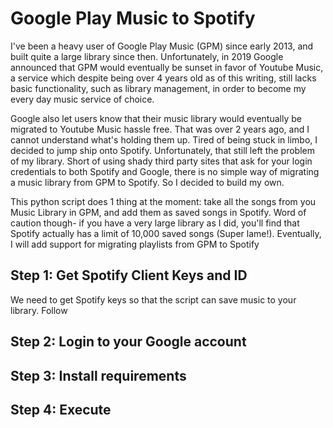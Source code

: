 # Google Play Music to Spotify
I've been a heavy user of Google Play Music (GPM) since early 2013, and built quite a large library since then. Unfortunately, in 2019 Google announced that GPM would eventually be sunset in favor of Youtube Music, a service which despite being over 4 years old as of this writing, still lacks basic functionality, such as library management, in order to become my every day music service of choice.

Google also let users know that their music library would eventually be migrated to Youtube Music hassle free. That was over 2 years ago, and I cannot understand what's holding them up. Tired of being stuck in limbo, I decided to jump ship onto Spotify. Unfortunately, that still left the problem of my library. Short of using shady third party sites that ask for your login credentials to both Spotify and Google, there is no simple way of migrating a music library from GPM to Spotify. So I decided to build my own.

This python script does 1 thing at the moment: take all the songs from you Music Library in GPM, and add them as saved songs in Spotify. Word of caution though- if you have a very large library as I did, you'll find that Spotify actually has a limit of 10,000 saved songs (Super lame!). Eventually, I will add support for migrating playlists from GPM to Spotify

## Step 1: Get Spotify Client Keys and ID
We need to get Spotify keys so that the script can save music to your library.
Follow 

## Step 2: Login to your Google account

## Step 3: Install requirements

## Step 4: Execute